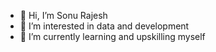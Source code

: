 - 👋 Hi, I’m Sonu Rajesh
- 👀 I’m interested in data and development
- 🌱 I’m currently learning and upskilling myself 



